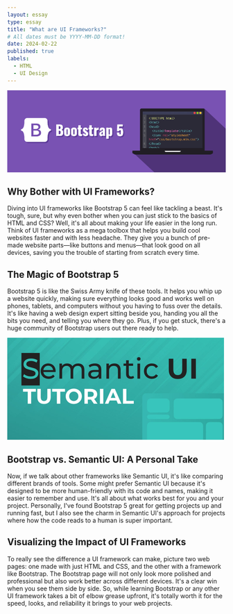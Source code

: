 ```yaml
---
layout: essay
type: essay
title: "What are UI Frameworks?"
# All dates must be YYYY-MM-DD format!
date: 2024-02-22
published: true
labels:
  - HTML
  - UI Design
---
```

<img class="img-fluid" src="../img/bootstrap.png">

## Why Bother with UI Frameworks?

Diving into UI frameworks like Bootstrap 5 can feel like tackling a beast. It's tough, sure, but why even bother when you can just stick to the basics of HTML and CSS? Well, it's all about making your life easier in the long run. Think of UI frameworks as a mega toolbox that helps you build cool websites faster and with less headache. They give you a bunch of pre-made website parts—like buttons and menus—that look good on all devices, saving you the trouble of starting from scratch every time.

## The Magic of Bootstrap 5

Bootstrap 5 is like the Swiss Army knife of these tools. It helps you whip up a website quickly, making sure everything looks good and works well on phones, tablets, and computers without you having to fuss over the details. It's like having a web design expert sitting beside you, handing you all the bits you need, and telling you where they go. Plus, if you get stuck, there's a huge community of Bootstrap users out there ready to help.

<img width="500px" img class="img-fluid" src="../img/Semantic.jpg">

## Bootstrap vs. Semantic UI: A Personal Take

Now, if we talk about other frameworks like Semantic UI, it's like comparing different brands of tools. Some might prefer Semantic UI because it's designed to be more human-friendly with its code and names, making it easier to remember and use. It's all about what works best for you and your project. Personally, I've found Bootstrap 5 great for getting projects up and running fast, but I also see the charm in Semantic UI's approach for projects where how the code reads to a human is super important.

## Visualizing the Impact of UI Frameworks

To really see the difference a UI framework can make, picture two web pages: one made with just HTML and CSS, and the other with a framework like Bootstrap. The Bootstrap page will not only look more polished and professional but also work better across different devices. It's a clear win when you see them side by side. So, while learning Bootstrap or any other UI framework takes a bit of elbow grease upfront, it's totally worth it for the speed, looks, and reliability it brings to your web projects.
